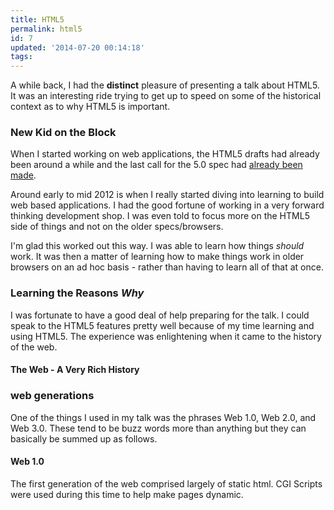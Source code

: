 ```yaml
---
title: HTML5
permalink: html5
id: 7
updated: '2014-07-20 00:14:18'
tags:
---
```


A while back, I had the **distinct** pleasure of presenting a talk about HTML5. It was an interesting ride trying to get up to speed on some of the historical context as to why HTML5 is important.

### New Kid on the Block

When I started working on web applications, the HTML5 drafts had already been around a while and the last call for the 5.0 spec had [already been made](http://en.wikipedia.org/wiki/Html5).

Around early to mid 2012 is when I really started diving into learning to build web based applications. I had the good fortune of working in a very forward thinking development shop. I was even told to focus more on the HTML5 side of things and not on the older specs/browsers. 

I'm glad this worked out this way. I was able to learn how things *should* work. It was then a matter of learning how to make things work in older browsers on an ad hoc basis - rather than having to learn all of that at once.

### Learning the Reasons *Why*

I was fortunate to have a good deal of help preparing for the talk. I could speak to the HTML5 features pretty well because of my time learning and using HTML5. The experience was enlightening when it came to the history of the web.

#### The Web - A Very Rich History



### web generations
One of the things I used in my talk was the phrases Web 1.0, Web 2.0, and Web 3.0. These tend to be buzz words more than anything but they can basically be summed up as follows.

#### Web 1.0

The first generation of the web comprised largely of static html. CGI Scripts were used during this time to help make pages dynamic. 